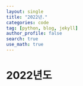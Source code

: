 ```yaml
---
layout: single
title: "2022년."
categories: code
tag: [python, blog, jekyll]
author_profile: false
search: true
use_math: true
---
```


# 2022년도
